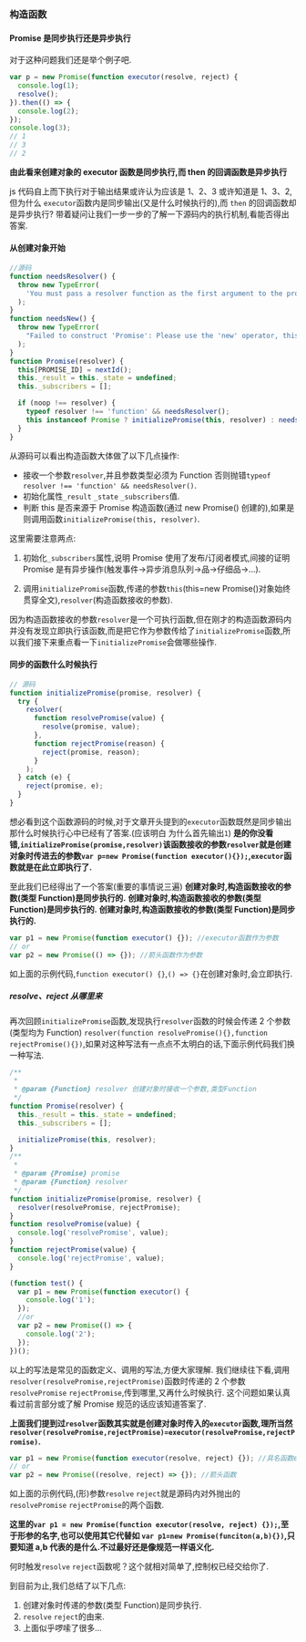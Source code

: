 ### 构造函数

#### Promise 是同步执行还是异步执行

对于这种问题我们还是举个例子吧.

```javascript
var p = new Promise(function executor(resolve, reject) {
  console.log(1);
  resolve();
}).then(() => {
  console.log(2);
});
console.log(3);
// 1
// 3
// 2
```

**由此看来创建对象的 executor 函数是同步执行,而 then 的回调函数是异步执行**

js 代码自上而下执行对于输出结果或许认为应该是 1、2、3 或许知道是 1、3、2,但为什么 `executor`函数内是同步输出(又是什么时候执行的),而 `then` 的回调函数却是异步执行?
带着疑问让我们一步一步的了解一下源码内的执行机制,看能否得出答案.

#### 从创建对象开始

```javascript
//源码
function needsResolver() {
  throw new TypeError(
    'You must pass a resolver function as the first argument to the promise constructor'
  );
}
function needsNew() {
  throw new TypeError(
    "Failed to construct 'Promise': Please use the 'new' operator, this object constructor cannot be called as a function."
  );
}
function Promise(resolver) {
  this[PROMISE_ID] = nextId();
  this._result = this._state = undefined;
  this._subscribers = [];

  if (noop !== resolver) {
    typeof resolver !== 'function' && needsResolver();
    this instanceof Promise ? initializePromise(this, resolver) : needsNew();
  }
}
```

从源码可以看出构造函数大体做了以下几点操作:

- 接收一个参数`resolver`,并且参数类型必须为 Function 否则抛错`typeof resolver !== 'function' && needsResolver()`.
- 初始化属性`_result` `_state` `_subscribers`值.
- 判断 this 是否来源于 Promise 构造函数(通过 new Promise() 创建的),如果是则调用函数`initializePromise(this, resolver)`.

这里需要注意两点:

1. 初始化`_subscribers`属性,说明 Promise 使用了发布/订阅者模式,间接的证明 Promise 是有异步操作(触发事件->异步消息队列->品->仔细品->...).

2. 调用`initializePromise`函数,传递的参数`this`(this=new Promise()对象始终贯穿全文),`resolver`(构造函数接收的参数).

因为构造函数接收的参数`resolver`是一个可执行函数,但在刚才的构造函数源码内并没有发现立即执行该函数,而是把它作为参数传给了`initializePromise`函数,所以我们接下来重点看一下`initializePromise`会做哪些操作.

#### 同步的函数什么时候执行

```javascript
// 源码
function initializePromise(promise, resolver) {
  try {
    resolver(
      function resolvePromise(value) {
        resolve(promise, value);
      },
      function rejectPromise(reason) {
        reject(promise, reason);
      }
    );
  } catch (e) {
    reject(promise, e);
  }
}
```

想必看到这个函数源码的时候,对于文章开头提到的`executor`函数既然是同步输出那什么时候执行心中已经有了答案.(应该明白 为什么首先输出`1`)
**是的你没看错,`initializePromise(promise,resolver)`该函数接收的参数`resolver`就是创建对象时传进去的参数`var p=new Promise(function executor(){});`,`executor`函数就是在此立即执行了.**

至此我们已经得出了一个答案(重要的事情说三遍)
**创建对象时,构造函数接收的参数(类型 Function)是同步执行的.**
**创建对象时,构造函数接收的参数(类型 Function)是同步执行的.**
**创建对象时,构造函数接收的参数(类型 Function)是同步执行的.**

```javascript
var p1 = new Promise(function executor() {}); //executor函数作为参数
// or
var p2 = new Promise(() => {}); //箭头函数作为参数
```

如上面的示例代码,`function executor() {}`,`() => {}`在创建对象时,会立即执行.

##### resolve、reject 从哪里来

再次回顾`initializePromise`函数,发现执行`resolver`函数的时候会传递 2 个参数(类型均为 Function)
`resolver(function resolvePromise(){},function rejectPromise(){})`,如果对这种写法有一点点不太明白的话,下面示例代码我们换一种写法.

```javascript
/**
 *
 * @param {Function} resolver 创建对象时接收一个参数,类型Function
 */
function Promise(resolver) {
  this._result = this._state = undefined;
  this._subscribers = [];

  initializePromise(this, resolver);
}
/**
 *
 * @param {Promise} promise
 * @param {Function} resolver
 */
function initializePromise(promise, resolver) {
  resolver(resolvePromise, rejectPromise);
}
function resolvePromise(value) {
  console.log('resolvePromise', value);
}
function rejectPromise(value) {
  console.log('rejectPromise', value);
}

(function test() {
  var p1 = new Promise(function executor() {
    console.log('1');
  });
  //or
  var p2 = new Promise(() => {
    console.log('2');
  });
})();
```

以上的写法是常见的函数定义、调用的写法,方便大家理解.
我们继续往下看,调用`resolver(resolvePromise,rejectPromise)`函数时传递的 2 个参数`resolvePromise` `rejectPromise`,传到哪里,又再什么时候执行.
这个问题如果认真看过前言部分或了解 Promise 规范的话应该知道答案了.

**上面我们提到过`resolver`函数其实就是创建对象时传入的`executor`函数,理所当然`resolver(resolvePromise,rejectPromise)=executor(resolvePromise,rejectPromise)`.**

```javascript
var p1 = new Promise(function executor(resolve, reject) {}); //具名函数executor
// or
var p2 = new Promise((resolve, reject) => {}); //箭头函数
```

如上面的示例代码,(形)参数`resolve` `reject`就是源码内对外抛出的`resolvePromise` `rejectPromise`的两个函数.

**这里的`var p1 = new Promise(function executor(resolve, reject) {});`,至于形参的名字,也可以使用其它代替如 `var p1=new Promise(funciton(a,b){})`,只要知道 a,b 代表的是什么.不过最好还是像规范一样语义化.**

何时触发`resolve` `reject`函数呢？这个就相对简单了,控制权已经交给你了.

到目前为止,我们总结了以下几点:

1. 创建对象时传递的参数(类型 Function)是同步执行.
2. `resolve` `reject`的由来.
3. 上面似乎啰嗦了很多...
